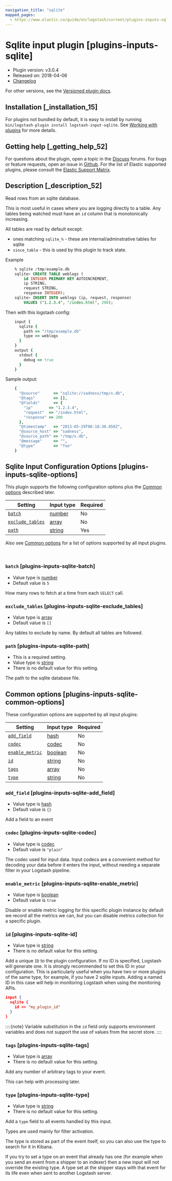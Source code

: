 ```yaml
---
navigation_title: "sqlite"
mapped_pages:
  - https://www.elastic.co/guide/en/logstash/current/plugins-inputs-sqlite.html
---
```


# Sqlite input plugin [plugins-inputs-sqlite]


* Plugin version: v3.0.4
* Released on: 2018-04-06
* [Changelog](https://github.com/logstash-plugins/logstash-input-sqlite/blob/v3.0.4/CHANGELOG.md)

For other versions, see the [Versioned plugin docs](logstash-docs://docs/reference/input-sqlite-index.md).

## Installation [_installation_15]

For plugins not bundled by default, it is easy to install by running `bin/logstash-plugin install logstash-input-sqlite`. See [Working with plugins](/reference/working-with-plugins.md) for more details.


## Getting help [_getting_help_52]

For questions about the plugin, open a topic in the [Discuss](http://discuss.elastic.co) forums. For bugs or feature requests, open an issue in [Github](https://github.com/logstash-plugins/logstash-input-sqlite). For the list of Elastic supported plugins, please consult the [Elastic Support Matrix](https://www.elastic.co/support/matrix#logstash_plugins).


## Description [_description_52]

Read rows from an sqlite database.

This is most useful in cases where you are logging directly to a table. Any tables being watched must have an `id` column that is monotonically increasing.

All tables are read by default except:

* ones matching `sqlite_%` - these are internal/adminstrative tables for sqlite
* `since_table` - this is used by this plugin to track state.

Example

```sql
    % sqlite /tmp/example.db
    sqlite> CREATE TABLE weblogs (
        id INTEGER PRIMARY KEY AUTOINCREMENT,
        ip STRING,
        request STRING,
        response INTEGER);
    sqlite> INSERT INTO weblogs (ip, request, response)
        VALUES ("1.2.3.4", "/index.html", 200);
```

Then with this logstash config:

```ruby
    input {
      sqlite {
        path => "/tmp/example.db"
        type => weblogs
      }
    }
    output {
      stdout {
        debug => true
      }
    }
```

Sample output:

```ruby
    {
      "@source"      => "sqlite://sadness/tmp/x.db",
      "@tags"        => [],
      "@fields"      => {
        "ip"       => "1.2.3.4",
        "request"  => "/index.html",
        "response" => 200
      },
      "@timestamp"   => "2013-05-29T06:16:30.850Z",
      "@source_host" => "sadness",
      "@source_path" => "/tmp/x.db",
      "@message"     => "",
      "@type"        => "foo"
    }
```


## Sqlite Input Configuration Options [plugins-inputs-sqlite-options]

This plugin supports the following configuration options plus the [Common options](#plugins-inputs-sqlite-common-options) described later.

| Setting | Input type | Required |
| --- | --- | --- |
| [`batch`](#plugins-inputs-sqlite-batch) | [number](/reference/configuration-file-structure.md#number) | No |
| [`exclude_tables`](#plugins-inputs-sqlite-exclude_tables) | [array](/reference/configuration-file-structure.md#array) | No |
| [`path`](#plugins-inputs-sqlite-path) | [string](/reference/configuration-file-structure.md#string) | Yes |

Also see [Common options](#plugins-inputs-sqlite-common-options) for a list of options supported by all input plugins.

 

### `batch` [plugins-inputs-sqlite-batch]

* Value type is [number](/reference/configuration-file-structure.md#number)
* Default value is `5`

How many rows to fetch at a time from each `SELECT` call.


### `exclude_tables` [plugins-inputs-sqlite-exclude_tables]

* Value type is [array](/reference/configuration-file-structure.md#array)
* Default value is `[]`

Any tables to exclude by name. By default all tables are followed.


### `path` [plugins-inputs-sqlite-path]

* This is a required setting.
* Value type is [string](/reference/configuration-file-structure.md#string)
* There is no default value for this setting.

The path to the sqlite database file.



## Common options [plugins-inputs-sqlite-common-options]

These configuration options are supported by all input plugins:

| Setting | Input type | Required |
| --- | --- | --- |
| [`add_field`](#plugins-inputs-sqlite-add_field) | [hash](/reference/configuration-file-structure.md#hash) | No |
| [`codec`](#plugins-inputs-sqlite-codec) | [codec](/reference/configuration-file-structure.md#codec) | No |
| [`enable_metric`](#plugins-inputs-sqlite-enable_metric) | [boolean](/reference/configuration-file-structure.md#boolean) | No |
| [`id`](#plugins-inputs-sqlite-id) | [string](/reference/configuration-file-structure.md#string) | No |
| [`tags`](#plugins-inputs-sqlite-tags) | [array](/reference/configuration-file-structure.md#array) | No |
| [`type`](#plugins-inputs-sqlite-type) | [string](/reference/configuration-file-structure.md#string) | No |

### `add_field` [plugins-inputs-sqlite-add_field]

* Value type is [hash](/reference/configuration-file-structure.md#hash)
* Default value is `{}`

Add a field to an event


### `codec` [plugins-inputs-sqlite-codec]

* Value type is [codec](/reference/configuration-file-structure.md#codec)
* Default value is `"plain"`

The codec used for input data. Input codecs are a convenient method for decoding your data before it enters the input, without needing a separate filter in your Logstash pipeline.


### `enable_metric` [plugins-inputs-sqlite-enable_metric]

* Value type is [boolean](/reference/configuration-file-structure.md#boolean)
* Default value is `true`

Disable or enable metric logging for this specific plugin instance by default we record all the metrics we can, but you can disable metrics collection for a specific plugin.


### `id` [plugins-inputs-sqlite-id]

* Value type is [string](/reference/configuration-file-structure.md#string)
* There is no default value for this setting.

Add a unique `ID` to the plugin configuration. If no ID is specified, Logstash will generate one. It is strongly recommended to set this ID in your configuration. This is particularly useful when you have two or more plugins of the same type, for example, if you have 2 sqlite inputs. Adding a named ID in this case will help in monitoring Logstash when using the monitoring APIs.

```json
input {
  sqlite {
    id => "my_plugin_id"
  }
}
```

::::{note}
Variable substitution in the `id` field only supports environment variables and does not support the use of values from the secret store.
::::



### `tags` [plugins-inputs-sqlite-tags]

* Value type is [array](/reference/configuration-file-structure.md#array)
* There is no default value for this setting.

Add any number of arbitrary tags to your event.

This can help with processing later.


### `type` [plugins-inputs-sqlite-type]

* Value type is [string](/reference/configuration-file-structure.md#string)
* There is no default value for this setting.

Add a `type` field to all events handled by this input.

Types are used mainly for filter activation.

The type is stored as part of the event itself, so you can also use the type to search for it in Kibana.

If you try to set a type on an event that already has one (for example when you send an event from a shipper to an indexer) then a new input will not override the existing type. A type set at the shipper stays with that event for its life even when sent to another Logstash server.




